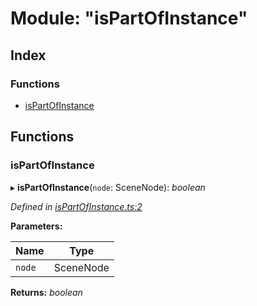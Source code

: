
# Module: "isPartOfInstance"

## Index

### Functions

* [isPartOfInstance](_ispartofinstance_.md#ispartofinstance)

## Functions

###  isPartOfInstance

▸ **isPartOfInstance**(`node`: SceneNode): *boolean*

*Defined in [isPartOfInstance.ts:2](https://github.com/figma-plugin-helper-functions/figma-plugin-helpers/blob/55a4bdc/src/helpers/isPartOfInstance.ts#L2)*

**Parameters:**

Name | Type |
------ | ------ |
`node` | SceneNode |

**Returns:** *boolean*
